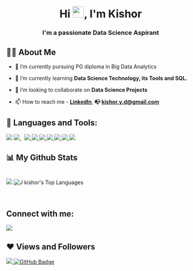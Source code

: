 <h1 align="center">Hi <img src="https://raw.githubusercontent.com/MartinHeinz/MartinHeinz/master/wave.gif" width="30px">, I'm Kishor</h1>
<h3 align="center">I'm a passionate Data Science Aspirant</h3>


## 🙋‍♂️ About Me

- 🔭 I’m currently pursuing PG diploma in Big Data Analytics

- 🌱 I’m currently learning **Data Science Technology, its Tools and SQL.**

- 👯 I’m looking to collaborate on **Data Science Projects**

- 📫 How to reach me -    **[LinkedIn](https://linkedin.com/in/kishor-yd)**,  **:mailbox_with_no_mail: kishor.y.d@gmail.com**

## 🚀 Languages and Tools:

<p align="left"> 
    <a href="https://www.python.org/" target="_blank"> <img src="https://img.icons8.com/color/48/undefined/python--v1.png"/></a>
    <a style="padding-right:8px;" href="https://www.mysql.com/" target="_blank"> <img src="https://img.icons8.com/fluent/50/000000/mysql-logo.png"/> </a>
    <a href="https://pandas.pydata.org/" target="_blank"> <img src="https://img.icons8.com/ios-filled/50/undefined/panda.png"/> </a>
    <a href="https://numpy.org/" target="_blank"> <img src="https://img.icons8.com/color/48/undefined/numpy.png"/> </a>
    <a href="https://www.w3schools.com/html/" target="_blank"> <img src="https://img.icons8.com/color/48/undefined/html-5--v1.png"/> </a>
    <a href="https://www.w3schools.com/css/" target="_blank"> <img src="https://img.icons8.com/color/48/000000/css3.png"/> </a> 
    <a href="https://www.java.com/en/" target="_blank"> <img src="https://img.icons8.com/color/48/undefined/java-coffee-cup-logo--v1.png"/"/> </a>
    <a href="https://git-scm.com/" target="_blank"> <img src="https://img.icons8.com/color/48/000000/git.png"/> </a> 
    <a href="https://jupyter.org/" target="_blank"> <img src="https://img.icons8.com/fluency/48/undefined/jupyter.png"/> </a> 
</p>
        
        
## 📊 My Github Stats

  <br/>
   <img src = "https://github-readme-stats.vercel.app/api?username=kishoryd&&show_icons=true&title_color=ffffff&icon_color=bb2acf&text_color=daf7dc&bg_color=151515">
  <img alt="J kishor's Top Languages" src="https://github-readme-stats.vercel.app/api/top-langs/?username=kishoryd&langs_count=8&count_private=true&layout=compact&theme=react&hide_border=true&bg_color=0D1117" />
  <br/>
  
<br/>
<br/>

## Connect with me:
<p align="left">

<a href = "https://www.linkedin.com/in/kishor-yd/" target="_blank"><img src="https://img.icons8.com/fluent/48/000000/linkedin.png"/></a>
</p>

## ❤ Views and Followers
<a href="https://github.com/Meghna-DAS/github-profile-views-counter">
    <img src="https://komarev.com/ghpvc/?username=kishoryd">
</a>
<a href="https://github.com/kishoryd?tab=followers"><img src="https://img.shields.io/github/followers/kishoryd?label=Followers&style=social" alt="GitHub Badge"></a>
